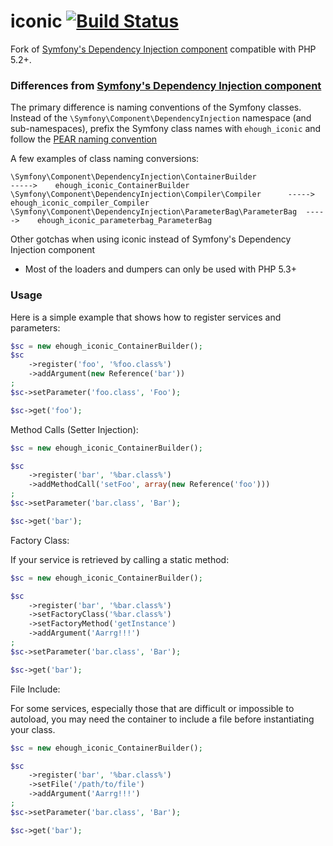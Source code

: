 # iconic [![Build Status](https://secure.travis-ci.org/ehough/iconic.png)](http://travis-ci.org/ehough/iconic)

Fork of [Symfony's Dependency Injection component](https://github.com/symfony/DependencyInjection) compatible with PHP 5.2+.

### Differences from [Symfony's Dependency Injection component](https://github.com/symfony/DependencyInjection)

The primary difference is naming conventions of the Symfony classes.
Instead of the `\Symfony\Component\DependencyInjection` namespace (and sub-namespaces), prefix the Symfony class names
with `ehough_iconic` and follow the [PEAR naming convention](http://pear.php.net/manual/en/standards.php)

A few examples of class naming conversions:

    \Symfony\Component\DependencyInjection\ContainerBuilder                     ----->    ehough_iconic_ContainerBuilder
    \Symfony\Component\DependencyInjection\Compiler\Compiler      ----->    ehough_iconic_compiler_Compiler
    \Symfony\Component\DependencyInjection\ParameterBag\ParameterBag  ----->    ehough_iconic_parameterbag_ParameterBag

Other gotchas when using iconic instead of Symfony's Dependency Injection component

* Most of the loaders and dumpers can only be used with PHP 5.3+

### Usage

Here is a simple example that shows how to register services and parameters:

```php
$sc = new ehough_iconic_ContainerBuilder();
$sc
    ->register('foo', '%foo.class%')
    ->addArgument(new Reference('bar'))
;
$sc->setParameter('foo.class', 'Foo');

$sc->get('foo');
```

Method Calls (Setter Injection):

```php
$sc = new ehough_iconic_ContainerBuilder();

$sc
    ->register('bar', '%bar.class%')
    ->addMethodCall('setFoo', array(new Reference('foo')))
;
$sc->setParameter('bar.class', 'Bar');

$sc->get('bar');
```

Factory Class:

If your service is retrieved by calling a static method:

```php
$sc = new ehough_iconic_ContainerBuilder();

$sc
    ->register('bar', '%bar.class%')
    ->setFactoryClass('%bar.class%')
    ->setFactoryMethod('getInstance')
    ->addArgument('Aarrg!!!')
;
$sc->setParameter('bar.class', 'Bar');

$sc->get('bar');
```

File Include:

For some services, especially those that are difficult or impossible to
autoload, you may need the container to include a file before
instantiating your class.

```php
$sc = new ehough_iconic_ContainerBuilder();

$sc
    ->register('bar', '%bar.class%')
    ->setFile('/path/to/file')
    ->addArgument('Aarrg!!!')
;
$sc->setParameter('bar.class', 'Bar');

$sc->get('bar');
```